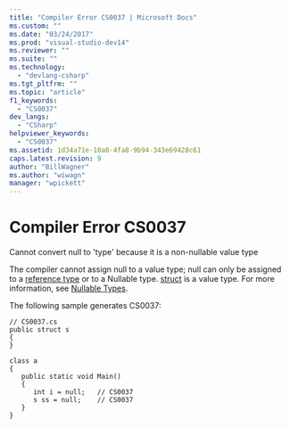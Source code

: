```yaml
---
title: "Compiler Error CS0037 | Microsoft Docs"
ms.custom: ""
ms.date: "03/24/2017"
ms.prod: "visual-studio-dev14"
ms.reviewer: ""
ms.suite: ""
ms.technology: 
  - "devlang-csharp"
ms.tgt_pltfrm: ""
ms.topic: "article"
f1_keywords: 
  - "CS0037"
dev_langs: 
  - "CSharp"
helpviewer_keywords: 
  - "CS0037"
ms.assetid: 1d34a71e-10a0-4fa8-9b94-343e69428c61
caps.latest.revision: 9
author: "BillWagner"
ms.author: "wiwagn"
manager: "wpickett"
---
```

# Compiler Error CS0037
Cannot convert null to 'type' because it is a non-nullable value type  
  
 The compiler cannot assign null to a value type; null can only be assigned to a [reference type](../../csharp/language-reference/keywords/reference-types.md) or to a Nullable type. [struct](../../csharp/language-reference/keywords/struct.md) is a value type. For more information, see [Nullable Types](../../csharp/programming-guide/nullable-types/index.md).  
  
 The following sample generates CS0037:  
  
```  
// CS0037.cs  
public struct s  
{  
}  
  
class a  
{  
   public static void Main()  
   {  
      int i = null;   // CS0037  
      s ss = null;    // CS0037  
   }  
}  
```
